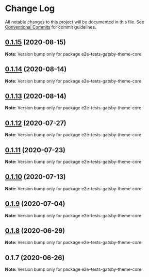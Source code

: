 # Change Log

All notable changes to this project will be documented in this file.
See [Conventional Commits](https://conventionalcommits.org) for commit guidelines.

## [0.1.15](https://github.com/reflexjs/reflex/compare/e2e-tests-gatsby-theme-core@0.1.14...e2e-tests-gatsby-theme-core@0.1.15) (2020-08-15)

**Note:** Version bump only for package e2e-tests-gatsby-theme-core





## [0.1.14](https://github.com/reflexjs/reflex/compare/e2e-tests-gatsby-theme-core@0.1.13...e2e-tests-gatsby-theme-core@0.1.14) (2020-08-14)

**Note:** Version bump only for package e2e-tests-gatsby-theme-core





## [0.1.13](https://github.com/reflexjs/reflex/compare/e2e-tests-gatsby-theme-core@0.1.12...e2e-tests-gatsby-theme-core@0.1.13) (2020-08-14)

**Note:** Version bump only for package e2e-tests-gatsby-theme-core





## [0.1.12](https://github.com/reflexjs/reflex/compare/e2e-tests-gatsby-theme-core@0.1.11...e2e-tests-gatsby-theme-core@0.1.12) (2020-07-27)

**Note:** Version bump only for package e2e-tests-gatsby-theme-core





## [0.1.11](https://github.com/reflexjs/reflex/compare/e2e-tests-gatsby-theme-core@0.1.10...e2e-tests-gatsby-theme-core@0.1.11) (2020-07-23)

**Note:** Version bump only for package e2e-tests-gatsby-theme-core





## [0.1.10](https://github.com/reflexjs/reflex/compare/e2e-tests-gatsby-theme-core@0.1.9...e2e-tests-gatsby-theme-core@0.1.10) (2020-07-13)

**Note:** Version bump only for package e2e-tests-gatsby-theme-core





## [0.1.9](https://github.com/reflexjs/reflex/compare/e2e-tests-gatsby-theme-core@0.1.8...e2e-tests-gatsby-theme-core@0.1.9) (2020-07-04)

**Note:** Version bump only for package e2e-tests-gatsby-theme-core





## [0.1.8](https://github.com/reflexjs/reflex/compare/e2e-tests-gatsby-theme-core@0.1.7...e2e-tests-gatsby-theme-core@0.1.8) (2020-06-29)

**Note:** Version bump only for package e2e-tests-gatsby-theme-core





## 0.1.7 (2020-06-26)

**Note:** Version bump only for package e2e-tests-gatsby-theme-core
